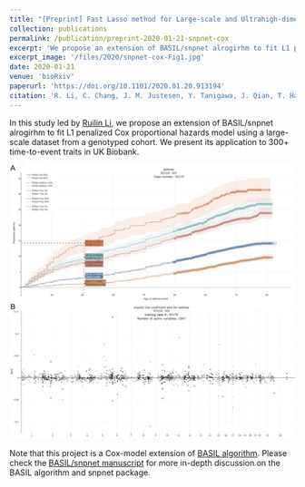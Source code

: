 ```yaml
---
title: "[Preprint] Fast Lasso method for Large-scale and Ultrahigh-dimensional Cox Model with applications to UK Biobank"
collection: publications
permalink: /publication/preprint-2020-01-21-snpnet-cox
excerpt: 'We propose an extension of BASIL/snpnet alrogirhm to fit L1 penalized Cox proportional hazards model using a large-scale dataset from a genotyped cohort. We present its application to 300+ time-to-event traits in UK Biobank.'
excerpt_image: '/files/2020/snpnet-cox-Fig1.jpg'
date: 2020-01-21
venue: 'bioRxiv'
paperurl: 'https://doi.org/10.1101/2020.01.20.913194'
citation: 'R. Li, C. Chang, J. M. Justesen, Y. Tanigawa, J. Qian, T. Hastie, M. A. Rivas, R. J. Tibshirani, Fast Lasso method for Large-scale and Ultrahigh-dimensional Cox Model with applications to UK Biobank. bioRxiv, 2020.01.20.913194 (2020).'
---
```

<!-- ispublishedpreprint: "True" -->

In this study led by [Ruilin Li](https://profiles.stanford.edu/ruilin-li), we propose an extension of BASIL/snpnet alrogirhm to fit L1 penalized Cox proportional hazards model using a large-scale dataset from a genotyped cohort. We present its application to 300+ time-to-event traits in UK Biobank.

![snpnet-cox figure 1](/files/2020/snpnet-cox-Fig1.jpg)

Note that this project is a Cox-model extension of [BASIL algorithm](/publication/preprint-2019-05-07-snpnet). Please check the [BASIL/snpnet manuscript](/publication/preprint-2019-05-07-snpnet) for more in-depth discussion on the BASIL algorithm and snpnet package.
